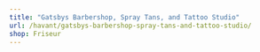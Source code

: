 ```yaml
---
title: "Gatsbys Barbershop, Spray Tans, and Tattoo Studio"
url: /havant/gatsbys-barbershop-spray-tans-and-tattoo-studio/
shop: Friseur
---
```

